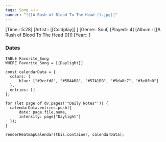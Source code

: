 ```yaml
---
tags: Song ⭐⭐⭐ 
banner: "![[A Rush of Blood To The Head ().jpg]]"
---
```

[Time:: 5:28]
[Artist:: [[Coldplay]] ]
[Genre:: Soul]
[Played:: 4]
[Album:: [[A Rush of Blood To The Head ()]]]
[Year:: ]
### Dates
````dataview
TABLE Favorite_Song
WHERE Favorite_Song = [[Daylight]]
````

  ```dataviewjs
const calendarData = { 
	colors: { 
		blue: ["#9ccfd8", "#5BAAB8", "#57A1BB", "#5da8c7", "#3e8fb0"] 
	}, 
	entries: [] 
}; 

for (let page of dv.pages('"Daily Notes"')) { 
	calendarData.entries.push({ 
		date: page.file.name, 
		intensity: page["Daylight"]
	}); 
} 

renderHeatmapCalendar(this.container, calendarData);
```
